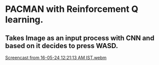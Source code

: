 # PACMAN with Reinforcement Q learning.
## Takes Image as an input process with CNN and based on it decides to press WASD.


[Screencast from 16-05-24 12:21:13 AM IST.webm](https://github.com/Autobot37/GameAI/assets/93463931/eb7d55fa-3d5d-4cc0-b1d9-99223b530cfd)
